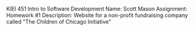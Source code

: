 KIEI 451 Intro to Software Development
Name: Scott Mason
Assignment: Homework #1
Description:
Website for a non-profit fundraising company called "The Children of Chicago Initiative"
